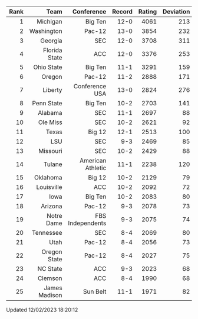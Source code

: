 | Rank  | Team                 | Conference           | Record   | Rating | Deviation |
| ---:  | ---:                 | ---:                 | ---:     | ---:   | ---:      |
| 1     | Michigan             | Big Ten              | 12-0     | 4061   | 213       |
| 2     | Washington           | Pac-12               | 13-0     | 3854   | 232       |
| 3     | Georgia              | SEC                  | 12-0     | 3708   | 311       |
| 4     | Florida State        | ACC                  | 12-0     | 3376   | 253       |
| 5     | Ohio State           | Big Ten              | 11-1     | 3291   | 159       |
| 6     | Oregon               | Pac-12               | 11-2     | 2888   | 171       |
| 7     | Liberty              | Conference USA       | 13-0     | 2824   | 276       |
| 8     | Penn State           | Big Ten              | 10-2     | 2703   | 141       |
| 9     | Alabama              | SEC                  | 11-1     | 2697   | 88        |
| 10    | Ole Miss             | SEC                  | 10-2     | 2621   | 92        |
| 11    | Texas                | Big 12               | 12-1     | 2513   | 100       |
| 12    | LSU                  | SEC                  | 9-3      | 2469   | 85        |
| 13    | Missouri             | SEC                  | 10-2     | 2429   | 88        |
| 14    | Tulane               | American Athletic    | 11-1     | 2238   | 120       |
| 15    | Oklahoma             | Big 12               | 10-2     | 2129   | 79        |
| 16    | Louisville           | ACC                  | 10-2     | 2092   | 72        |
| 17    | Iowa                 | Big Ten              | 10-2     | 2083   | 80        |
| 18    | Arizona              | Pac-12               | 9-3      | 2078   | 73        |
| 19    | Notre Dame           | FBS Independents     | 9-3      | 2075   | 74        |
| 20    | Tennessee            | SEC                  | 8-4      | 2069   | 80        |
| 21    | Utah                 | Pac-12               | 8-4      | 2056   | 73        |
| 22    | Oregon State         | Pac-12               | 8-4      | 2027   | 75        |
| 23    | NC State             | ACC                  | 9-3      | 2023   | 68        |
| 24    | Clemson              | ACC                  | 8-4      | 1990   | 68        |
| 25    | James Madison        | Sun Belt             | 11-1     | 1971   | 82        |

Updated 12/02/2023 18:20:12
